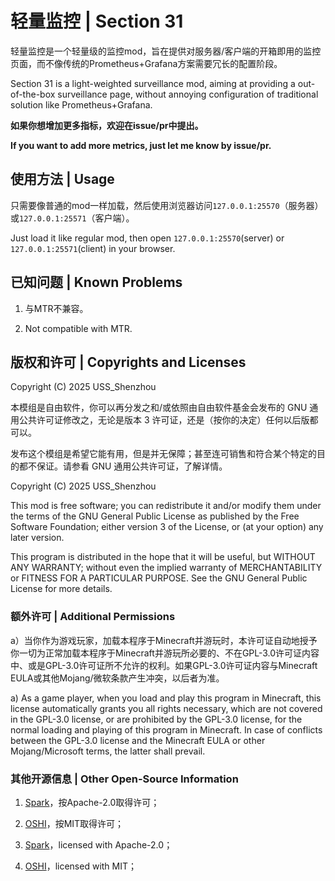 # 轻量监控 | Section 31

轻量监控是一个轻量级的监控mod，旨在提供对服务器/客户端的开箱即用的监控页面，而不像传统的Prometheus+Grafana方案需要冗长的配置阶段。

Section 31 is a light-weighted surveillance mod, aiming at providing a out-of-the-box surveillance page, without 
annoying configuration of traditional solution like Prometheus+Grafana.

**如果你想增加更多指标，欢迎在issue/pr中提出。**

**If you want to add more metrics, just let me know by issue/pr.**

## 使用方法 | Usage

只需要像普通的mod一样加载，然后使用浏览器访问`127.0.0.1:25570`（服务器）或`127.0.0.1:25571`（客户端）。

Just load it like regular mod, then open `127.0.0.1:25570`(server) or `127.0.0.1:25571`(client) in your browser.

## 已知问题 | Known Problems

1. 与MTR不兼容。


1. Not compatible with MTR.

## 版权和许可 | Copyrights and Licenses
Copyright (C) 2025 USS_Shenzhou

本模组是自由软件，你可以再分发之和/或依照由自由软件基金会发布的 GNU 通用公共许可证修改之，无论是版本 3 许可证，还是（按你的决定）任何以后版都可以。

发布这个模组是希望它能有用，但是并无保障；甚至连可销售和符合某个特定的目的都不保证。请参看 GNU 通用公共许可证，了解详情。

Copyright (C) 2025 USS_Shenzhou

This mod is free software; you can redistribute it and/or modify them under the terms of the GNU General Public License as published by the Free Software Foundation; either version 3 of the License, or (at your option) any later version.

This program is distributed in the hope that it will be useful, but WITHOUT ANY WARRANTY; without even the implied warranty of MERCHANTABILITY or FITNESS FOR A PARTICULAR PURPOSE. See the GNU General Public License for more details.

### 额外许可 | Additional Permissions

a）当你作为游戏玩家，加载本程序于Minecraft并游玩时，本许可证自动地授予你一切为正常加载本程序于Minecraft并游玩所必要的、不在GPL-3.0许可证内容中、或是GPL-3.0许可证所不允许的权利。如果GPL-3.0许可证内容与Minecraft EULA或其他Mojang/微软条款产生冲突，以后者为准。

a) As a game player, when you load and play this program in Minecraft, this license automatically grants you all rights necessary, which are not covered in the GPL-3.0 license, or are prohibited by the GPL-3.0 license, for the normal loading and playing of this program in Minecraft. In case of conflicts between the GPL-3.0 license and the Minecraft EULA or other Mojang/Microsoft terms, the latter shall prevail.

### 其他开源信息 | Other Open-Source Information

1. [Spark](https://github.com/perwendel/spark)，按Apache-2.0取得许可；
2. [OSHI](https://github.com/oshi/oshi)，按MIT取得许可；


1. [Spark](https://github.com/perwendel/spark)，licensed with Apache-2.0；
2. [OSHI](https://github.com/oshi/oshi)，licensed with MIT；